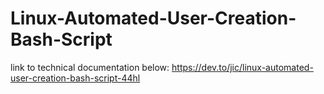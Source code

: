 # Linux-Automated-User-Creation-Bash-Script
link to technical documentation below:
https://dev.to/jic/linux-automated-user-creation-bash-script-44hl
